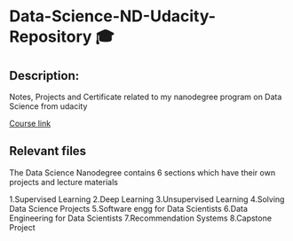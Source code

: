 # Data-Science-ND-Udacity-Repository :mortar_board:

## Description:

Notes, Projects and Certificate related to my nanodegree program on Data Science from udacity

[Course link](https://eu.udacity.com/course/data-scientist-nanodegree--nd025)


## Relevant files

The Data Science Nanodegree contains 6 sections which have their own projects and lecture materials

  1.Supervised Learning
  2.Deep Learning
  3.Unsupervised Learning
  4.Solving Data Science Projects
  5.Software engg for Data Scientists
  6.Data Engineering for Data Scientists
  7.Recommendation Systems
  8.Capstone Project
  
  
